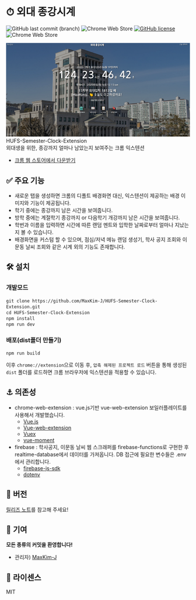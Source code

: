 # ⏱ 외대 종강시계

![GitHub last commit (branch)](https://img.shields.io/github/last-commit/MaxKim-J/HUFS-Semester-Clock-Extension/master) ![Chrome Web Store](https://img.shields.io/chrome-web-store/users/jadlpknbgnmmelikpcaogikohieafaem?hl=ko) [![GitHub license](https://img.shields.io/github/license/MaxKim-J/HUFS-Semester-Clock-Extension)](https://github.com/MaxKim-J/HUFS-Semester-Clock-Extension) ![Chrome Web Store](https://img.shields.io/chrome-web-store/v/jadlpknbgnmmelikpcaogikohieafaem)

![스크린샷](screenshot.png)
HUFS-Semester-Clock-Extension  
외대생을 위한, 종강까지 얼마나 남았는지 보여주는 크롬 익스텐션

- [크롬 웹 스토어에서 다운받기](https://chrome.google.com/webstore/detail/%EC%99%B8%EB%8C%80-%EC%A2%85%EA%B0%95%EC%8B%9C%EA%B3%84/jadlpknbgnmmelikpcaogikohieafaem?hl=ko)

## ✅ 주요 기능

- 새로운 탭을 생성하면 크롬의 디폴트 배경화면 대신, 익스텐션이 제공하는 배경 이미지와 기능이 제공됩니다.
- 학기 중에는 종강까지 남은 시간을 보여줍니다.
- 방학 중에는 계절학기 종강까지 or 다음학기 개강까지 남은 시간을 보여줍니다.
- 학번과 이름을 입력하면 시간에 따른 랜덤 멘트와 입학한 날짜로부터 얼마나 지났는지 볼 수 있습니다.
- 배경화면을 커스텀 할 수 있으며, 점심/저녁 메뉴 랜덤 생성기, 학사 공지 조회와 이문동 날씨 조회와 같은 시계 외의 기능도 존재합니다.

## 🛠 설치

### 개발모드

```shell
git clone https://github.com/MaxKim-J/HUFS-Semester-Clock-Extension.git
cd HUFS-Semester-Clock-Extension
npm install
npm run dev
```

### 배포(dist폴더 만들기)

```shell
npm run build
```

이후 `chrome://extension`으로 이동 후, `압축 해제된 프로젝트 로드` 버튼을 통해 생성된 `dist` 폴더를 로드하면 크롬 브라우저에 익스텐션을 적용할 수 있습니다.

## ⚓ 의존성

- chrome-web-extension : vue.js기반 vue-web-extension 보일러플레이트를 사용해서 개발했습니다.
  - [Vue.js](https://github.com/vuejs/vue)
  - [Vue-web-extension](https://github.com/Kocal/vue-web-extension)
  - [Vuex](https://github.com/vuejs/vuex)
  - [vue-moment](https://github.com/brockpetrie/vue-moment)
- firebase : 학사공지, 이문동 날씨 웹 스크래퍼를 firebase-functions로 구현한 후 realtime-database에서 데이터를 가져옵니다. DB 접근에 필요한 변수들은 .env에서 관리합니다.
  - [firebase-js-sdk](https://github.com/firebase/firebase-js-sdk)
  - [dotenv](https://github.com/motdotla/dotenv)

## 🚩 버전

[릴리즈 노트](https://github.com/MaxKim-J/HUFS-Semester-Clock-Extension/releases)를 참고해 주세요!

## 👨 기여

**모든 종류의 커밋을 환영합니다!**

- 관리자) [MaxKim-J](https://github.com/MaxKim-J)

## 📢 라이센스

MIT
